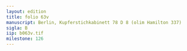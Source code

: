 ```yaml
---
layout: edition
title: folio 63v
manuscript: Berlin, Kupferstichkabinett 78 D 8 (olim Hamilton 337)
sigla: B
iip: b063v.tif
milestone: 126
---
```

